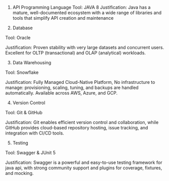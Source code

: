 1. API Programming Language
  Tool: JAVA 8
  Justification: Java has a mature, well-documented ecosystem with a wide range of libraries and tools that simplify API creation and maintenance


2. Database

Tool: Oracle

Justification: Proven stability with very large datasets and concurrent users. Excellent for OLTP (transactional) and OLAP (analytical) workloads.


3. Data Warehousing

Tool: Snowflake

Justification: Fully Managed Cloud-Native Platform, No infrastructure to manage: provisioning, scaling, tuning, and backups are handled automatically. Available across AWS, Azure, and GCP.


4. Version Control

Tool: Git & GitHub

Justification: Git enables efficient version control and collaboration, while GitHub provides cloud-based repository hosting, issue tracking, and integration with CI/CD tools.


5. Testing

Tool: Swagger & JUnit 5

Justification: Swagger is a powerful and easy-to-use testing framework for java api, with strong community support and plugins for coverage, fixtures, and mocking.
